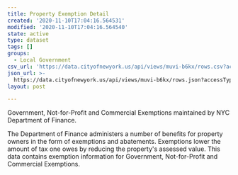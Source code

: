```yaml
---
title: Property Exemption Detail
created: '2020-11-10T17:04:16.564531'
modified: '2020-11-10T17:04:16.564540'
state: active
type: dataset
tags: []
groups:
  - Local Government
csv_url: 'https://data.cityofnewyork.us/api/views/muvi-b6kx/rows.csv?accessType=DOWNLOAD'
json_url: >-
  https://data.cityofnewyork.us/api/views/muvi-b6kx/rows.json?accessType=DOWNLOAD
layout: post

---
```

Government, Not-for-Profit and Commercial Exemptions maintained by NYC Department of Finance.

The Department of Finance administers a number of benefits for property owners in the form of exemptions and abatements. Exemptions lower the amount of tax one owes by reducing the property's assessed value.  This data contains exemption information for Government, Not-for-Profit and Commercial Exemptions.
